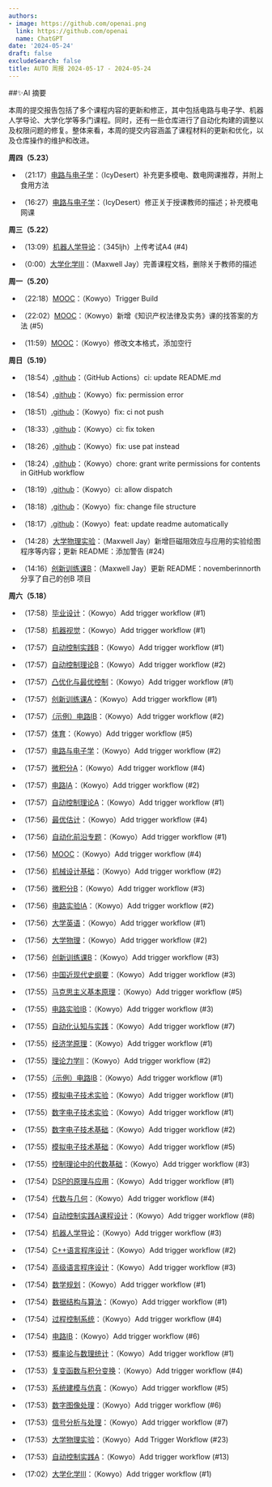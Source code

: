 ```yaml
---
authors:
- image: https://github.com/openai.png
  link: https://github.com/openai
  name: ChatGPT
date: '2024-05-24'
draft: false
excludeSearch: false
title: AUTO 周报 2024-05-17 - 2024-05-24
---
```


##✨AI 摘要

本周的提交报告包括了多个课程内容的更新和修正，其中包括电路与电子学、机器人学导论、大学化学等多门课程。同时，还有一些仓库进行了自动化构建的调整以及权限问题的修复。整体来看，本周的提交内容涵盖了课程材料的更新和优化，以及仓库操作的维护和改进。

**周四（5.23）** 

- （21:17）[电路与电子学](https://github.com/HITSZ-OpenAuto/EE1013)：（IcyDesert）补充更多模电、数电网课推荐，并附上食用方法

- （16:27）[电路与电子学](https://github.com/HITSZ-OpenAuto/EE1013)：（IcyDesert）修正关于授课教师的描述；补充模电网课

**周三（5.22）** 

- （13:09）[机器人学导论](https://github.com/HITSZ-OpenAuto/AUTO3005)：（345ljh）上传考试A4 (#4)

- （0:00）[大学化学III](https://github.com/HITSZ-OpenAuto/CHEM1012)：（Maxwell Jay）完善课程文档，删除关于教师的描述

**周一（5.20）** 

- （22:18）[MOOC](https://github.com/HITSZ-OpenAuto/MOOC)：（Kowyo）Trigger Build

- （22:02）[MOOC](https://github.com/HITSZ-OpenAuto/MOOC)：（Kowyo）新增《知识产权法律及实务》课的找答案的方法 (#5)

- （11:59）[MOOC](https://github.com/HITSZ-OpenAuto/MOOC)：（Kowyo）修改文本格式，添加空行

**周日（5.19）** 

- （18:54）[.github](https://github.com/HITSZ-OpenAuto/.github)：（GitHub Actions）ci: update README.md

- （18:54）[.github](https://github.com/HITSZ-OpenAuto/.github)：（Kowyo）fix: permission error

- （18:51）[.github](https://github.com/HITSZ-OpenAuto/.github)：（Kowyo）fix: ci not push

- （18:33）[.github](https://github.com/HITSZ-OpenAuto/.github)：（Kowyo）ci: fix token

- （18:26）[.github](https://github.com/HITSZ-OpenAuto/.github)：（Kowyo）fix: use pat instead

- （18:24）[.github](https://github.com/HITSZ-OpenAuto/.github)：（Kowyo）chore: grant write permissions for contents in GitHub workflow

- （18:19）[.github](https://github.com/HITSZ-OpenAuto/.github)：（Kowyo）ci: allow dispatch

- （18:18）[.github](https://github.com/HITSZ-OpenAuto/.github)：（Kowyo）fix: change file structure

- （18:17）[.github](https://github.com/HITSZ-OpenAuto/.github)：（Kowyo）feat: update readme automatically

- （14:28）[大学物理实验](https://github.com/HITSZ-OpenAuto/PHYS1002)：（Maxwell Jay）新增巨磁阻效应与应用的实验绘图程序等内容；更新 README：添加警告 (#24)

- （14:16）[创新训练课B](https://github.com/HITSZ-OpenAuto/AUTO2003B)：（Maxwell Jay）更新 README：novemberinnorth 分享了自己的创B 项目

**周六（5.18）** 

- （17:58）[毕业设计](https://github.com/HITSZ-OpenAuto/AUTO3099)：（Kowyo）Add trigger workflow (#1)

- （17:58）[机器视觉](https://github.com/HITSZ-OpenAuto/AUTO3006)：（Kowyo）Add trigger workflow (#1)

- （17:57）[自动控制实践B](https://github.com/HITSZ-OpenAuto/AUTO3002B)：（Kowyo）Add trigger workflow (#1)

- （17:57）[自动控制理论B](https://github.com/HITSZ-OpenAuto/AUTO3001B)：（Kowyo）Add trigger workflow (#2)

- （17:57）[凸优化与最优控制](https://github.com/HITSZ-OpenAuto/AUTO5023)：（Kowyo）Add trigger workflow (#1)

- （17:57）[创新训练课A](https://github.com/HITSZ-OpenAuto/AUTO2003A)：（Kowyo）Add trigger workflow (#1)

- （17:57）[（示例）电路IB](https://github.com/HITSZ-OpenAuto/EE1014)：（Kowyo）Add trigger workflow (#2)

- （17:57）[体育](https://github.com/HITSZ-OpenAuto/PE100X)：（Kowyo）Add trigger workflow (#5)

- （17:57）[电路与电子学](https://github.com/HITSZ-OpenAuto/EE1013)：（Kowyo）Add trigger workflow (#2)

- （17:57）[微积分A](https://github.com/HITSZ-OpenAuto/MATH1015A)：（Kowyo）Add trigger workflow (#4)

- （17:57）[电路IA](https://github.com/HITSZ-OpenAuto/EE1011A)：（Kowyo）Add trigger workflow (#2)

- （17:57）[自动控制理论A](https://github.com/HITSZ-OpenAuto/AUTO3001A)：（Kowyo）Add trigger workflow (#1)

- （17:56）[最优估计](https://github.com/HITSZ-OpenAuto/AUTO5003)：（Kowyo）Add trigger workflow (#4)

- （17:56）[自动化前沿专题](https://github.com/HITSZ-OpenAuto/AUTO3014)：（Kowyo）Add trigger workflow (#1)

- （17:56）[MOOC](https://github.com/HITSZ-OpenAuto/MOOC)：（Kowyo）Add trigger workflow (#4)

- （17:56）[机械设计基础](https://github.com/HITSZ-OpenAuto/MECH2010)：（Kowyo）Add trigger workflow (#2)

- （17:56）[微积分B](https://github.com/HITSZ-OpenAuto/MATH1015B)：（Kowyo）Add trigger workflow (#3)

- （17:56）[电路实验IA](https://github.com/HITSZ-OpenAuto/EE1012A)：（Kowyo）Add trigger workflow (#2)

- （17:56）[大学英语](https://github.com/HITSZ-OpenAuto/LANG1006)：（Kowyo）Add trigger workflow (#1)

- （17:56）[大学物理](https://github.com/HITSZ-OpenAuto/PHYS1001A)：（Kowyo）Add trigger workflow (#2)

- （17:56）[创新训练课B](https://github.com/HITSZ-OpenAuto/AUTO2003B)：（Kowyo）Add trigger workflow (#3)

- （17:56）[中国近现代史纲要](https://github.com/HITSZ-OpenAuto/GEIP1016)：（Kowyo）Add trigger workflow (#3)

- （17:55）[马克思主义基本原理](https://github.com/HITSZ-OpenAuto/GEIP1011)：（Kowyo）Add trigger workflow (#5)

- （17:55）[电路实验IB](https://github.com/HITSZ-OpenAuto/EE1012B)：（Kowyo）Add trigger workflow (#3)

- （17:55）[自动化认知与实践](https://github.com/HITSZ-OpenAuto/AUTO1001)：（Kowyo）Add trigger workflow (#7)

- （17:55）[经济学原理](https://github.com/HITSZ-OpenAuto/ECON2005F)：（Kowyo）Add trigger workflow (#1)

- （17:55）[理论力学Ⅱ](https://github.com/HITSZ-OpenAuto/EMEC1002)：（Kowyo）Add trigger workflow (#2)

- （17:55）[（示例）电路IB](https://github.com/HITSZ-OpenAuto/GEIP1018)：（Kowyo）Add trigger workflow (#1)

- （17:55）[模拟电子技术实验](https://github.com/HITSZ-OpenAuto/EE1008)：（Kowyo）Add trigger workflow (#1)

- （17:55）[数字电子技术实验](https://github.com/HITSZ-OpenAuto/EE1010)：（Kowyo）Add trigger workflow (#1)

- （17:55）[数字电子技术基础](https://github.com/HITSZ-OpenAuto/EE1009)：（Kowyo）Add trigger workflow (#2)

- （17:55）[模拟电子技术基础](https://github.com/HITSZ-OpenAuto/EE1007)：（Kowyo）Add trigger workflow (#5)

- （17:55）[控制理论中的代数基础](https://github.com/HITSZ-OpenAuto/AUTO2006)：（Kowyo）Add trigger workflow (#3)

- （17:54）[DSP的原理与应用](https://github.com/HITSZ-OpenAuto/EE3005)：（Kowyo）Add trigger workflow (#1)

- （17:54）[代数与几何](https://github.com/HITSZ-OpenAuto/MATH1002)：（Kowyo）Add trigger workflow (#4)

- （17:54）[自动控制实践A课程设计](https://github.com/HITSZ-OpenAuto/AUTO3016)：（Kowyo）Add trigger workflow (#8)

- （17:54）[机器人学导论](https://github.com/HITSZ-OpenAuto/AUTO3005)：（Kowyo）Add trigger workflow (#3)

- （17:54）[C++语言程序设计](https://github.com/HITSZ-OpenAuto/COMP2014)：（Kowyo）Add trigger workflow (#2)

- （17:54）[高级语言程序设计](https://github.com/HITSZ-OpenAuto/COMP2021)：（Kowyo）Add trigger workflow (#3)

- （17:54）[数学规划](https://github.com/HITSZ-OpenAuto/MATH3010)：（Kowyo）Add trigger workflow (#1)

- （17:54）[数据结构与算法](https://github.com/HITSZ-OpenAuto/COMP2050)：（Kowyo）Add trigger workflow (#1)

- （17:54）[过程控制系统](https://github.com/HITSZ-OpenAuto/AUTO3007)：（Kowyo）Add trigger workflow (#4)

- （17:54）[电路IB](https://github.com/HITSZ-OpenAuto/EE1011B)：（Kowyo）Add trigger workflow (#6)

- （17:53）[概率论与数理统计](https://github.com/HITSZ-OpenAuto/MATH1004)：（Kowyo）Add trigger workflow (#1)

- （17:53）[复变函数与积分变换](https://github.com/HITSZ-OpenAuto/MATH1005)：（Kowyo）Add trigger workflow (#4)

- （17:53）[系统建模与仿真](https://github.com/HITSZ-OpenAuto/AUTO3004)：（Kowyo）Add trigger workflow (#5)

- （17:53）[数字图像处理](https://github.com/HITSZ-OpenAuto/AUTO3003)：（Kowyo）Add trigger workflow (#6)

- （17:53）[信号分析与处理](https://github.com/HITSZ-OpenAuto/AUTO2005)：（Kowyo）Add trigger workflow (#7)

- （17:53）[大学物理实验](https://github.com/HITSZ-OpenAuto/PHYS1002)：（Kowyo）Add Trigger Workflow (#23)

- （17:53）[自动控制实践A](https://github.com/HITSZ-OpenAuto/AUTO3002A)：（Kowyo）Add trigger workflow (#13)

- （17:02）[大学化学III](https://github.com/HITSZ-OpenAuto/CHEM1012)：（Kowyo）Add trigger workflow (#1)

